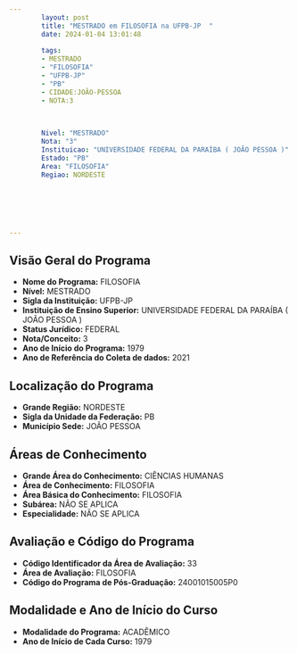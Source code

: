 ```yaml
---
        layout: post
        title: "MESTRADO em FILOSOFIA na UFPB-JP  "
        date: 2024-01-04 13:01:48
     
        tags:
        - MESTRADO
        - "FILOSOFIA"
        - "UFPB-JP"
        - "PB"
        - CIDADE:JOÃO-PESSOA
        - NOTA:3
        
       

        Nivel: "MESTRADO"
        Nota: "3"
        Instituicao: "UNIVERSIDADE FEDERAL DA PARAÍBA ( JOÃO PESSOA )"
        Estado: "PB"
        Area: "FILOSOFIA"
        Regiao: NORDESTE
        
        
        
        
        
        
---
```

## Visão Geral do Programa
- **Nome do Programa:** FILOSOFIA
- **Nível:** MESTRADO
- **Sigla da Instituição:** UFPB-JP
- **Instituição de Ensino Superior:** UNIVERSIDADE FEDERAL DA PARAÍBA ( JOÃO PESSOA )
- **Status Jurídico:** FEDERAL
- **Nota/Conceito:** 3
- **Ano de Início do Programa:** 1979
- **Ano de Referência do Coleta de dados:** 2021

## Localização do Programa
- **Grande Região:** NORDESTE
- **Sigla da Unidade da Federação:** PB
- **Município Sede:** JOÃO PESSOA

## Áreas de Conhecimento
- **Grande Área do Conhecimento:** CIÊNCIAS HUMANAS
- **Área de Conhecimento:** FILOSOFIA
- **Área Básica do Conhecimento:** FILOSOFIA
- **Subárea:** NÃO SE APLICA
- **Especialidade:** NÃO SE APLICA

## Avaliação e Código do Programa
- **Código Identificador da Área de Avaliação:** 33
- **Área de Avaliação:** FILOSOFIA
- **Código do Programa de Pós-Graduação:** 24001015005P0


## Modalidade e Ano de Início do Curso
- **Modalidade do Programa:** ACADÊMICO
- **Ano de Início de Cada Curso:** 1979
